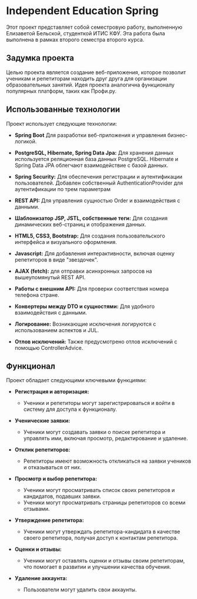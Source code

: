 # Independent Education Spring

Этот проект представляет собой семестровую работу, выполненную Елизаветой Бельской, студенткой ИТИС КФУ. 
Эта работа была выполнена в рамках второго семестра второго курса.

## Задумка проекта

Целью проекта является создание веб-приложения, которое позволит ученикам и репетиторам находить друг друга для
организации образовательных занятий. Идея проекта аналогична функционалу популярных платформ, таких как Профи.ру.

## Использованные технологии

Проект использует следующие технологии:

- **Spring Boot** Для разработки веб-приложения и управления бизнес-логикой.

- **PostgreSQL, Hibernate, Spring Data Jpa:** Для хранения данных используется реляционная база данных PostgreSQL. 
Hibernate и Spring Data JPA облегчают взаимодействие с базой данных. 

- **Spring Security:** Для обеспечения регистрации и аутентификации пользователей. 
Добавлен собственный AuthenticationProvider для аутентификации по трем параметрам

- **REST API:** Для управления сущностью Order и взаимодействия с данными.

- **Шаблонизатор JSP, JSTL, собственные теги:** Для создания динамических веб-страниц и отображения данных.

- **HTML5, CSS3, Bootstrap:** Для создания пользовательского интерфейса и визуального оформления.

- **Javascript:** Для добавления интерактивности, включая оценку репетиторов в виде "звездочек".

- **AJAX (fetch):** для отправки асинхронных запросов на вышеупомянутый REST API.

- **Работы с внешним API:** Для проверки соответствия номера телефона стране.

- **Конвертеры между DTO и сущностями:** Для удобного взаимодействия с данными.

- **Логирование:** Возникающие исключения логируются с использованием аспектов и JUL.

- **Отлов исключений:** Также предусмотрено отлов исключений с помощью ControllerAdvice.

## Функционал

Проект обладает следующими ключевыми функциями:

- **Регистрация и авторизация:**
  - Ученики и репетиторы могут зарегистрироваться и войти в систему для доступа к функционалу.

- **Ученические заявки:**
  - Ученики могут создавать заявки о поиске репетитора и управлять ими, включая просмотр, редактирование и удаление.

- **Отклик репетиторов:**
  - Репетиторы имеют возможность откликаться на заявки учеников и отказываться от них.

- **Просмотр и выбор репетитора:**
  - Ученики могут просматривать список своих репетиторов и кандидатов, подавших заявки.
  - Ученики могут просматривать страницы репетиторов со всеми отзывами.

- **Утверждение репетитора:**
  - Ученики могут утверждать репетитора-кандидата в качестве своего репетитора, получая доступ к контактам репетитора.

- **Оценки и отзывы:**
  - Ученики могут оставлять оценки и отзывы своим репетиторам, что помогает в развитии и улучшении качества обучения.

- **Удаление аккаунта:**
  - Пользователи могут удалить свои аккаунты. 



